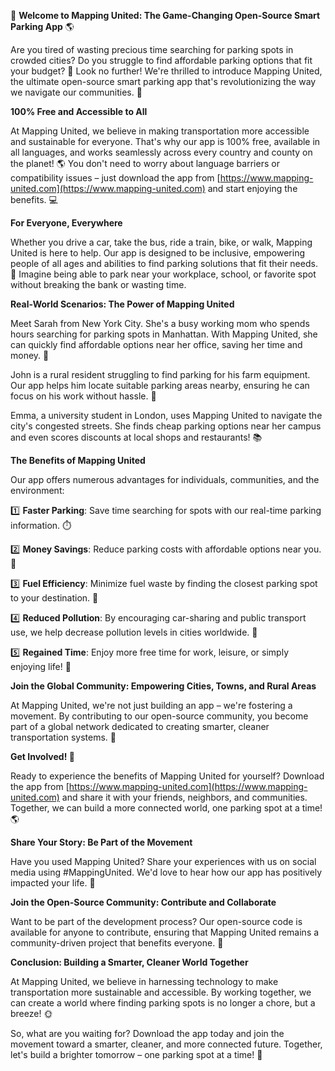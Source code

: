 🚀 **Welcome to Mapping United: The Game-Changing Open-Source Smart Parking App** 🌎

Are you tired of wasting precious time searching for parking spots in crowded cities? Do you struggle to find affordable parking options that fit your budget? 🤯 Look no further! We're thrilled to introduce Mapping United, the ultimate open-source smart parking app that's revolutionizing the way we navigate our communities. 🌟

**100% Free and Accessible to All**

At Mapping United, we believe in making transportation more accessible and sustainable for everyone. That's why our app is 100% free, available in all languages, and works seamlessly across every country and county on the planet! 🌎 You don't need to worry about language barriers or compatibility issues – just download the app from [https://www.mapping-united.com](https://www.mapping-united.com) and start enjoying the benefits. 💻

**For Everyone, Everywhere**

Whether you drive a car, take the bus, ride a train, bike, or walk, Mapping United is here to help. Our app is designed to be inclusive, empowering people of all ages and abilities to find parking solutions that fit their needs. 🌈 Imagine being able to park near your workplace, school, or favorite spot without breaking the bank or wasting time.

**Real-World Scenarios: The Power of Mapping United**

Meet Sarah from New York City. She's a busy working mom who spends hours searching for parking spots in Manhattan. With Mapping United, she can quickly find affordable options near her office, saving her time and money. 💸

John is a rural resident struggling to find parking for his farm equipment. Our app helps him locate suitable parking areas nearby, ensuring he can focus on his work without hassle. 🌾

Emma, a university student in London, uses Mapping United to navigate the city's congested streets. She finds cheap parking options near her campus and even scores discounts at local shops and restaurants! 📚

**The Benefits of Mapping United**

Our app offers numerous advantages for individuals, communities, and the environment:

1️⃣ **Faster Parking**: Save time searching for spots with our real-time parking information. ⏱️

2️⃣ **Money Savings**: Reduce parking costs with affordable options near you. 💸

3️⃣ **Fuel Efficiency**: Minimize fuel waste by finding the closest parking spot to your destination. 🚗

4️⃣ **Reduced Pollution**: By encouraging car-sharing and public transport use, we help decrease pollution levels in cities worldwide. 🌿

5️⃣ **Regained Time**: Enjoy more free time for work, leisure, or simply enjoying life! 📆

**Join the Global Community: Empowering Cities, Towns, and Rural Areas**

At Mapping United, we're not just building an app – we're fostering a movement. By contributing to our open-source community, you become part of a global network dedicated to creating smarter, cleaner transportation systems. 💪

**Get Involved! 🚀**

Ready to experience the benefits of Mapping United for yourself? Download the app from [https://www.mapping-united.com](https://www.mapping-united.com) and share it with your friends, neighbors, and communities. Together, we can build a more connected world, one parking spot at a time! 🌎

**Share Your Story: Be Part of the Movement**

Have you used Mapping United? Share your experiences with us on social media using #MappingUnited. We'd love to hear how our app has positively impacted your life. 💬

**Join the Open-Source Community: Contribute and Collaborate**

Want to be part of the development process? Our open-source code is available for anyone to contribute, ensuring that Mapping United remains a community-driven project that benefits everyone. 🤝

**Conclusion: Building a Smarter, Cleaner World Together**

At Mapping United, we believe in harnessing technology to make transportation more sustainable and accessible. By working together, we can create a world where finding parking spots is no longer a chore, but a breeze! 🌞

So, what are you waiting for? Download the app today and join the movement toward a smarter, cleaner, and more connected future. Together, let's build a brighter tomorrow – one parking spot at a time! 🚀